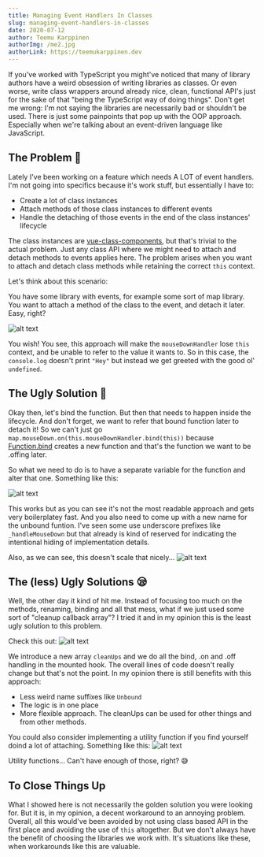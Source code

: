 ```yaml
---
title: Managing Event Handlers In Classes
slug: managing-event-handlers-in-classes
date: 2020-07-12
author: Teemu Karppinen
authorImg: /me2.jpg
authorLink: https://teemukarppinen.dev
---
```


If you've worked with TypeScript you might've noticed that many of library authors have a weird obsession of writing libraries as classes. Or even worse, write class wrappers around already nice, clean, functional API's just for the sake of that "being the TypeScript way of doing things". Don't get me wrong: I'm not saying the libraries are necessarily bad or shouldn't be used. There is just some painpoints that pop up with the OOP approach. Especially when we're talking about an event-driven language like JavaScript.

## The Problem 😬

Lately I've been working on a feature which needs A LOT of event handlers. I'm not going into specifics because it's work stuff, but essentially I have to:

- Create a lot of class instances
- Attach methods of those class instances to different events
- Handle the detaching of those events in the end of the class instances' lifecycle

The class instances are [vue-class-components](https://class-component.vuejs.org/), but that's trivial to the actual problem. Just any class API where we might need to attach and detach methods to events applies here. The problem arises when you want to attach and detach class methods while retaining the correct ```this``` context.

Let's think about this scenario:

You have some library with events, for example some sort of map library. You want to attach a method of the class to the event, and detach it later. Easy, right?

![alt text](/badbind.PNG "This will lose THIS")

You wish! You see, this approach will make the ```mouseDownHandler``` lose ```this``` context, and be unable to refer to the value it wants to. So in this case, the ```console.log``` doesn't print ```"Hey"``` but instead we get greeted with the good ol' ```undefined```.

## The Ugly Solution 🤮

Okay then, let's bind the function. But then that needs to happen inside the lifecycle. And don't forget, we want to refer that bound function later to detach it! So we can't just go ```map.mouseDown.on(this.mouseDownHandler.bind(this))``` because [Function.bind](https://developer.mozilla.org/en-US/docs/Web/JavaScript/Reference/Global_Objects/Function/bind) creates a new function and that's the function we want to be .offing later.

So what we need to do is to have a separate variable for the function and alter that one. Something like this:

![alt text](/uglybind.PNG "Works, but is ugly")

This works but as you can see it's not the most readable approach and gets very boilerplatey fast. And you also need to come up with a new name for the unbound funtion. I've seen some use underscore prefixes like ```_handleMouseDown``` but that already is kind of reserved for indicating the intentional hiding of implementation details.

Also, as we can see, this doesn't scale that nicely...
![alt text](/ugliestbind.PNG "Works, but there is soo much code")

## The (less) Ugly Solutions 😪

Well, the other day it kind of hit me. Instead of focusing too much on the methods, renaming, binding and all that mess, what if we just used some sort of "cleanup callback array"? I tried it and in my opinion this is the least ugly solution to this problem.

Check this out:
![alt text](/prettybind.PNG "Works, and is much cleaner to look at")

We introduce a new array ```cleanUps``` and we do all the bind, .on and .off handling in the mounted hook. The overall lines of code doesn't really change but that's not the point. In my opinion there is still benefits with this approach:

- Less weird name suffixes like ```Unbound```
- The logic is in one place
- More flexible approach. The cleanUps can be used for other things and from other methods.

You could also consider implementing a utility function if you find yourself doind a lot of attaching. Something like this:
![alt text](/fancybind.PNG "Everything is nicer when you use a function")

Utility functions... Can't have enough of those, right? 😅

## To Close Things Up 

What I showed here is not necessarily the golden solution you were looking for. But it is, in my opinion, a decent workaround to an annoying problem. Overall, all this would've been avoided by not using class based API in the first place and avoiding the use of ```this``` altogether. But we don't always have the benefit of choosing the libraries we work with. It's situations like these, when workarounds like this are valuable.

